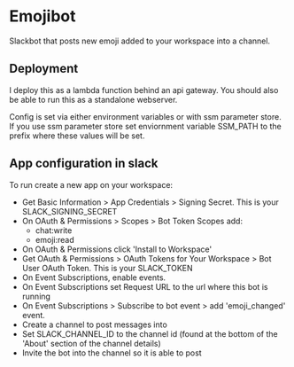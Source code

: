 # Emojibot

Slackbot that posts new emoji added to your workspace into a channel.

## Deployment

I deploy this as a lambda function behind an api gateway. You should also be able to run this as a standalone webserver.

Config is set via either environment variables or with ssm parameter store. If you use ssm parameter store set enviornment variable SSM_PATH to the prefix where these values will be set.


## App configuration in slack
To run create a new app on your workspace:
- Get Basic Information > App Credentials > Signing Secret. This is your SLACK_SIGNING_SECRET
- On OAuth & Permissions > Scopes > Bot Token Scopes add:
  - chat:write
  - emoji:read
- On OAuth & Permissions click 'Install to Workspace'
- Get OAuth & Permissions > OAuth Tokens for Your Workspace > Bot User OAuth Token. This is your SLACK_TOKEN
- On Event Subscriptions, enable events.
- On Event Subscriptions set Request URL to the url where this bot is running
- On Event Subscriptions > Subscribe to bot event > add 'emoji_changed' event.
- Create a channel to post messages into
- Set SLACK_CHANNEL_ID to the channel id (found at the bottom of the 'About' section of the channel details)
- Invite the bot into the channel so it is able to post
